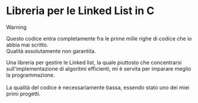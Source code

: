 # Libreria per le Linked List in C

>[!WARNING]
> Questo codice entra completamente fra le prime mille righe di codice che io abbia mai scritto. <br>
> Qualità assolutamente non garantita.

Una libreria per gestire le Linked list, la quale piuttosto che concentrarsi sull'implementazione di algoritmi efficienti, mi è servita per imparare meglio la programmazione.<br>
<br>
La qualità del codice è necessariamente bassa, essendo stato uno dei miei primi progetti.
